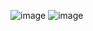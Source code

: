 ![image](https://github.com/user-attachments/assets/f27ceff4-8758-4c81-980f-9aa412026165)
![image](https://github.com/user-attachments/assets/6e1856d3-9637-4708-9b79-394b299f78ae)
